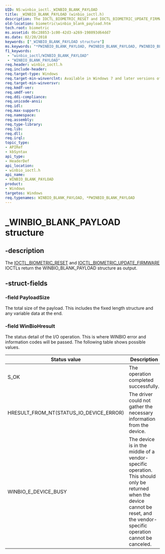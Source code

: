 ```yaml
---
UID: NS:winbio_ioctl._WINBIO_BLANK_PAYLOAD
title: _WINBIO_BLANK_PAYLOAD (winbio_ioctl.h)
description: The IOCTL_BIOMETRIC_RESET and IOCTL_BIOMETRIC_UPDATE_FIRMWARE IOCTLs return the WINBIO_BLANK_PAYLOAD structure as output.
old-location: biometric\winbio_blank_payload.htm
tech.root: biometric
ms.assetid: 0bc28853-1c00-42d3-a269-198093d64dd7
ms.date: 02/20/2018
keywords: ["_WINBIO_BLANK_PAYLOAD structure"]
ms.keywords: "*PWINBIO_BLANK_PAYLOAD, PWINBIO_BLANK_PAYLOAD, PWINBIO_BLANK_PAYLOAD structure pointer [Biometric Devices], WINBIO_BLANK_PAYLOAD, WINBIO_BLANK_PAYLOAD structure [Biometric Devices], _WINBIO_BLANK_PAYLOAD, biometric.winbio_blank_payload, biometric_ref_4a39daf0-52f5-40bf-abc6-40cd3d866f39.xml, winbio_ioctl/PWINBIO_BLANK_PAYLOAD, winbio_ioctl/WINBIO_BLANK_PAYLOAD"
f1_keywords:
 - "winbio_ioctl/WINBIO_BLANK_PAYLOAD"
 - "WINBIO_BLANK_PAYLOAD"
req.header: winbio_ioctl.h
req.include-header: 
req.target-type: Windows
req.target-min-winverclnt: Available in Windows 7 and later versions of Windows.
req.target-min-winversvr: 
req.kmdf-ver: 
req.umdf-ver: 
req.ddi-compliance: 
req.unicode-ansi: 
req.idl: 
req.max-support: 
req.namespace: 
req.assembly: 
req.type-library: 
req.lib: 
req.dll: 
req.irql: 
topic_type:
- APIRef
- kbSyntax
api_type:
- HeaderDef
api_location:
- winbio_ioctl.h
api_name:
- WINBIO_BLANK_PAYLOAD
product:
- Windows
targetos: Windows
req.typenames: WINBIO_BLANK_PAYLOAD, *PWINBIO_BLANK_PAYLOAD
---
```


# _WINBIO_BLANK_PAYLOAD structure


## -description


The <a href="https://docs.microsoft.com/windows-hardware/drivers/ddi/winbio_ioctl/ni-winbio_ioctl-ioctl_biometric_reset">IOCTL_BIOMETRIC_RESET</a> and <a href="https://docs.microsoft.com/windows-hardware/drivers/ddi/winbio_ioctl/ni-winbio_ioctl-ioctl_biometric_update_firmware">IOCTL_BIOMETRIC_UPDATE_FIRMWARE</a> IOCTLs return the WINBIO_BLANK_PAYLOAD structure as output.


## -struct-fields




### -field PayloadSize

 The total size of the payload.  This includes the fixed length structure and any variable data at the end.


### -field WinBioHresult

The status detail of the I/O operation.  This is where WINBIO error and information codes will be passed. The following table shows possible values.

|Status value|Description|
|--- |--- |
|S_OK|The operation completed successfully.|
|HRESULT_FROM_NT(STATUS_IO_DEVICE_ERROR)|The driver could not gather the necessary information from the device.|
|WINBIO_E_DEVICE_BUSY|The device is in the middle of a vendor-specific operation.  This should only be returned when the device cannot be reset, and the vendor-specific operation cannot be canceled.|
